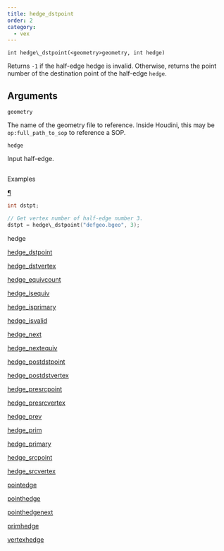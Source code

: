 ```yaml
---
title: hedge_dstpoint
order: 2
category:
  - vex
---
```


`int hedge\_dstpoint(<geometry>geometry, int hedge)`

Returns `-1` if the half-edge hedge is invalid. Otherwise, returns the point number of the destination point of the half-edge `hedge`.

## Arguments

`geometry`

The name of the geometry file to reference. Inside Houdini, this may be `op:full_path_to_sop` to reference a SOP.

`hedge`

Input half-edge.

##

Examples

[¶](#examples)

```c
int dstpt;

// Get vertex number of half-edge number 3.
dstpt = hedge\_dstpoint("defgeo.bgeo", 3);

```

hedge

[hedge_dstpoint](hedge_dstpoint.html)

[hedge_dstvertex](hedge_dstvertex.html)

[hedge_equivcount](hedge_equivcount.html)

[hedge_isequiv](hedge_isequiv.html)

[hedge_isprimary](hedge_isprimary.html)

[hedge_isvalid](hedge_isvalid.html)

[hedge_next](hedge_next.html)

[hedge_nextequiv](hedge_nextequiv.html)

[hedge_postdstpoint](hedge_postdstpoint.html)

[hedge_postdstvertex](hedge_postdstvertex.html)

[hedge_presrcpoint](hedge_presrcpoint.html)

[hedge_presrcvertex](hedge_presrcvertex.html)

[hedge_prev](hedge_prev.html)

[hedge_prim](hedge_prim.html)

[hedge_primary](hedge_primary.html)

[hedge_srcpoint](hedge_srcpoint.html)

[hedge_srcvertex](hedge_srcvertex.html)

[pointedge](pointedge.html)

[pointhedge](pointhedge.html)

[pointhedgenext](pointhedgenext.html)

[primhedge](primhedge.html)

[vertexhedge](vertexhedge.html)
